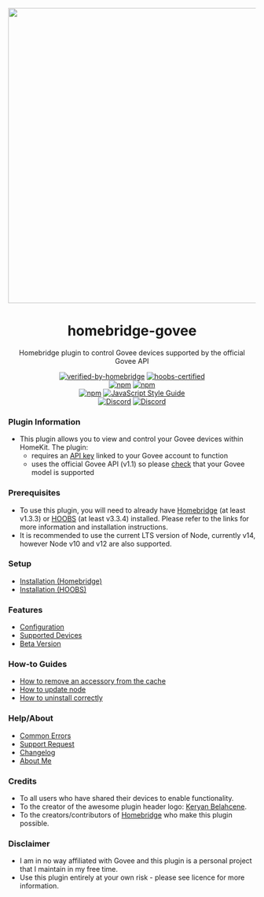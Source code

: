 <p align="center">
   <a href="https://github.com/bwp91/homebridge-govee"><img src="https://user-images.githubusercontent.com/43026681/101324574-5e997d80-3862-11eb-81b0-932330f6e242.png" width="600px"></a>
</p>
<span align="center">
  
# homebridge-govee 

 Homebridge plugin to control Govee devices supported by the official Govee API
 
 [![verified-by-homebridge](https://badgen.net/badge/homebridge/verified/purple)](https://github.com/homebridge/homebridge/wiki/Verified-Plugins)
 [![hoobs-certified](https://badgen.net/badge/HOOBS/certified/yellow)](https://plugins.hoobs.org/plugin/homebridge-govee)   
 [![npm](https://img.shields.io/npm/v/homebridge-govee/latest?label=latest)](https://www.npmjs.com/package/homebridge-govee)
 [![npm](https://img.shields.io/npm/v/homebridge-govee/beta?label=beta)](https://github.com/bwp91/homebridge-govee/wiki/Beta-Version)   
 [![npm](https://img.shields.io/npm/dt/homebridge-govee)](https://www.npmjs.com/package/homebridge-govee)
 [![JavaScript Style Guide](https://img.shields.io/badge/code_style-standard-brightgreen.svg)](https://standardjs.com)   
 [![Discord](https://img.shields.io/discord/784827113378676736?color=728ED5&logo=discord&label=bwp91-discord)](https://discord.com/channels/784827113378676736/784827113378676739)
 [![Discord](https://img.shields.io/discord/432663330281226270?color=728ED5&logo=discord&label=hb-discord)](https://discord.com/channels/432663330281226270/742733745743855627)

</span>

### Plugin Information
* This plugin allows you to view and control your Govee devices within HomeKit. The plugin:
  * requires an [API key](https://github.com/bwp91/homebridge-govee/wiki/Configuration#obtaining-your-api-key) linked to your Govee account to function
  * uses the official Govee API (v1.1) so please [check](https://github.com/bwp91/homebridge-govee/wiki/Supported-Devices) that your Govee model is supported

### Prerequisites
* To use this plugin, you will need to already have [Homebridge](https://homebridge.io) (at least v1.3.3) or [HOOBS](https://hoobs.org) (at least v3.3.4) installed. Please refer to the links for more information and installation instructions.
* It is recommended to use the current LTS version of Node, currently v14, however Node v10 and v12 are also supported.

### Setup
* [Installation (Homebridge)](https://github.com/bwp91/homebridge-govee/wiki/Installation-(Homebridge))
* [Installation (HOOBS)](https://github.com/bwp91/homebridge-govee/wiki/Installation-(HOOBS))

### Features
* [Configuration](https://github.com/bwp91/homebridge-govee/wiki/Configuration)
* [Supported Devices](https://github.com/bwp91/homebridge-govee/wiki/Supported-Devices)
* [Beta Version](https://github.com/bwp91/homebridge-govee/wiki/Beta-Version)

### How-to Guides
* [How to remove an accessory from the cache](https://github.com/bwp91/homebridge-govee/wiki/How-to-remove-an-accessory-from-the-cache)
* [How to update node](https://github.com/bwp91/homebridge-govee/wiki/How-to-update-node)
* [How to uninstall correctly](https://github.com/bwp91/homebridge-govee/wiki/How-to-uninstall-correctly)

### Help/About
* [Common Errors](https://github.com/bwp91/homebridge-govee/wiki/Common-Errors)
* [Support Request](https://github.com/bwp91/homebridge-govee/issues/new/choose)
* [Changelog](https://github.com/bwp91/homebridge-govee/blob/latest/CHANGELOG.md)
* [About Me](https://github.com/sponsors/bwp91)

### Credits
* To all users who have shared their devices to enable functionality.
* To the creator of the awesome plugin header logo: [Keryan Belahcene](https://www.instagram.com/keryan.me).
* To the creators/contributors of [Homebridge](https://homebridge.io) who make this plugin possible.

### Disclaimer
* I am in no way affiliated with Govee and this plugin is a personal project that I maintain in my free time.
* Use this plugin entirely at your own risk - please see licence for more information.
